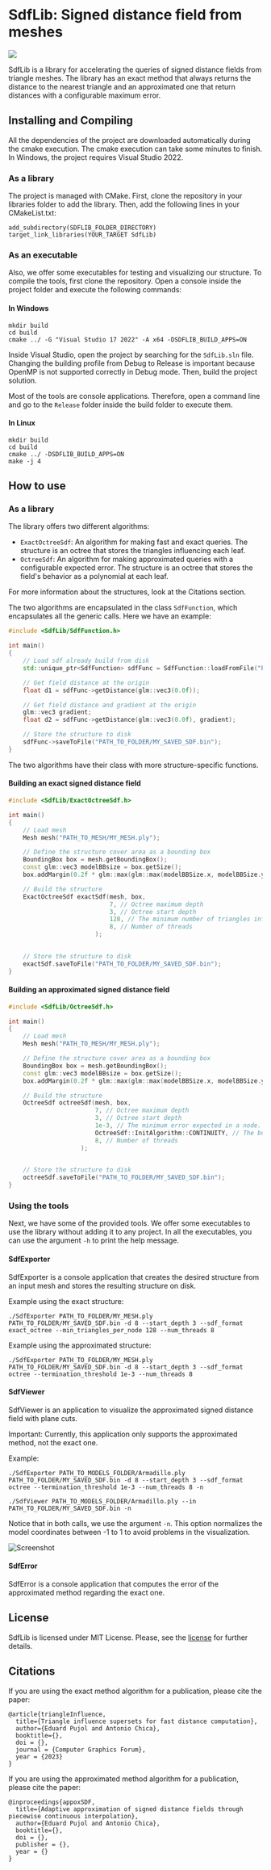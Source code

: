# SdfLib: Signed distance field from meshes

![](.github/media/TitileCaption.png)

SdfLib is a library for accelerating the queries of signed distance fields from triangle meshes. The library has an exact method that always returns the distance to the nearest triangle and an approximated one that return distances with a configurable maximum error.

## Installing and Compiling

All the dependencies of the project are downloaded automatically during the cmake execution. The cmake execution can take some minutes to finish. In Windows, the project requires Visual Studio 2022.

### As a library

The project is managed with CMake. First, clone the repository in your libraries folder to add the library. Then, add the following lines in your CMakeList.txt:

```
add_subdirectory(SDFLIB_FOLDER_DIRECTORY)
target_link_libraries(YOUR_TARGET SdfLib)
```

### As an executable

Also, we offer some executables for testing and visualizing our structure. To compile the tools, first clone the repository. Open a console inside the project folder and execute the following commands:

#### In Windows
```
mkdir build
cd build
cmake ../ -G "Visual Studio 17 2022" -A x64 -DSDFLIB_BUILD_APPS=ON
```
Inside Visual Studio, open the project by searching for the ``SdfLib.sln`` file. Changing the building profile from Debug to Release is important because OpenMP is not supported correctly in Debug mode. Then, build the project solution.

Most of the tools are console applications. Therefore, open a command line and go to the ``Release`` folder inside the build folder to execute them.

#### In Linux
```
mkdir build
cd build
cmake ../ -DSDFLIB_BUILD_APPS=ON
make -j 4
```
## How to use

### As a library

The library offers two different algorithms:
- ``ExactOctreeSdf``: An algorithm for making fast and exact queries. The structure is an octree that stores the triangles influencing each leaf.
- ``OctreeSdf``: An algorithm for making approximated queries with a configurable expected error. The structure is an octree that stores the field's behavior as a polynomial at each leaf.

For more information about the structures, look at the Citations section.

The two algorithms are encapsulated in the class ``SdfFunction``, which encapsulates all the generic calls. Here we have an example:

```c++
#include <SdfLib/SdfFunction.h>

int main()
{
    // Load sdf already build from disk
    std::unique_ptr<SdfFunction> sdfFunc = SdfFunction::loadFromFile("PATH_TO_FOLDER/MY_SDF.bin");

    // Get field distance at the origin
    float d1 = sdfFunc->getDistance(glm::vec3(0.0f));

    // Get field distance and gradient at the origin
    glm::vec3 gradient;
    float d2 = sdfFunc->getDistance(glm::vec3(0.0f), gradient);

    // Store the structure to disk
    sdfFunc->saveToFile("PATH_TO_FOLDER/MY_SAVED_SDF.bin");
}
```
The two algorithms have their class with more structure-specific functions.

#### Building an exact signed distance field

```c++
#include <SdfLib/ExactOctreeSdf.h>

int main()
{
    // Load mesh
    Mesh mesh("PATH_TO_MESH/MY_MESH.ply");

    // Define the structure cover area as a bounding box
    BoundingBox box = mesh.getBoundingBox();
    const glm::vec3 modelBBsize = box.getSize();
    box.addMargin(0.2f * glm::max(glm::max(modelBBSize.x, modelBBSize.y), modelBBSize.z));

    // Build the structure
    ExactOctreeSdf exactSdf(mesh, box,
                            7, // Octree maximum depth
                            3, // Octree start depth
                            128, // The minimum number of triangles influencing a node.
                            8, // Number of threads
                        );

    
    // Store the structure to disk
    exactSdf.saveToFile("PATH_TO_FOLDER/MY_SAVED_SDF.bin");
}

```

#### Building an approximated signed distance field

```c++
#include <SdfLib/OctreeSdf.h>

int main()
{
    // Load mesh
    Mesh mesh("PATH_TO_MESH/MY_MESH.ply");

    // Define the structure cover area as a bounding box
    BoundingBox box = mesh.getBoundingBox();
    const glm::vec3 modelBBsize = box.getSize();
    box.addMargin(0.2f * glm::max(glm::max(modelBBSize.x, modelBBSize.y), modelBBSize.z));

    // Build the structure
    OctreeSdf octreeSdf(mesh, box,
                        7, // Octree maximum depth
                        3, // Octree start depth
                        1e-3, // The minimum error expected in a node.
                        OctreeSdf::InitAlgorithm::CONTINUITY, // The building algorithm
                        8, // Number of threads
                    );

    
    // Store the structure to disk
    octreeSdf.saveToFile("PATH_TO_FOLDER/MY_SAVED_SDF.bin");
}

```

### Using the tools

Next, we have some of the provided tools. We offer some executables to use the library without adding it to any project. In all the executables, you can use the argument ``-h`` to print the help message.

#### SdfExporter

SdfExporter is a console application that creates the desired structure from an input mesh and stores the resulting structure on disk.

Example using the exact structure:
```
./SdfExporter PATH_TO_FOLDER/MY_MESH.ply PATH_TO_FOLDER/MY_SAVED_SDF.bin -d 8 --start_depth 3 --sdf_format exact_octree --min_triangles_per_node 128 --num_threads 8
```

Example using the approximated structure:
```
./SdfExporter PATH_TO_FOLDER/MY_MESH.ply PATH_TO_FOLDER/MY_SAVED_SDF.bin -d 8 --start_depth 3 --sdf_format octree --termination_threshold 1e-3 --num_threads 8
```

#### SdfViewer

SdfViewer is an application to visualize the approximated signed distance field with plane cuts.

Important: Currently, this application only supports the approximated method, not the exact one.

Example:
```
./SdfExporter PATH_TO_MODELS_FOLDER/Armadillo.ply PATH_TO_FOLDER/MY_SAVED_SDF.bin -d 8 --start_depth 3 --sdf_format octree --termination_threshold 1e-3 --num_threads 8 -n

./SdfViewer PATH_TO_MODELS_FOLDER/Armadillo.ply --in PATH_TO_FOLDER/MY_SAVED_SDF.bin -n
```

Notice that in both calls, we use the argument ``-n``. This option normalizes the model coordinates between -1 to 1 to avoid problems in the visualization.

![Screenshot](.github/media/SdfViewerCapture.png "SdfViewer application screenshot")

#### SdfError

SdfError is a console application that computes the error of the approximated method regarding the exact one.

## License

SdfLib is licensed under MIT License. Please, see the [license](https://github.com/UPC-ViRVIG/SdfLib/LICENSE) for further details.

## Citations

If you are using the exact method algorithm for a publication, please cite the paper:

```
@article{triangleInfluence,
  title={Triangle influence supersets for fast distance computation},
  author={Eduard Pujol and Antonio Chica},
  booktitle={},
  doi = {},
  journal = {Computer Graphics Forum},
  year = {2023}
}
```

If you are using the approximated method algorithm for a publication, please cite the paper:

```
@inproceedings{appoxSDF,
  title={Adaptive approximation of signed distance fields through piecewise continuous interpolation},
  author={Eduard Pujol and Antonio Chica},
  booktitle={},
  doi = {},
  publisher = {},
  year = {}
}
```